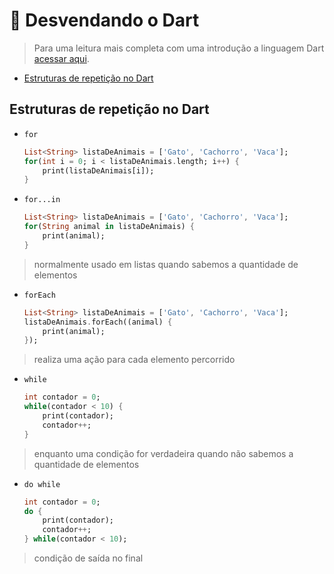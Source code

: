 # 🔵 Desvendando o Dart

> Para uma leitura mais completa com uma introdução a linguagem Dart [acessar aqui](https://www.paulocagol.dev.br/2021/04/00004-introducao-linguagem-dart/#6-operadores-relacionais).

- [Estruturas de repetição no Dart](#estruturas-de-repetição-no-dart)

## Estruturas de repetição no Dart

- `for`

    ```dart
    List<String> listaDeAnimais = ['Gato', 'Cachorro', 'Vaca'];
    for(int i = 0; i < listaDeAnimais.length; i++) {
        print(listaDeAnimais[i]);
    }
    ```

- `for...in`

    ```dart
    List<String> listaDeAnimais = ['Gato', 'Cachorro', 'Vaca'];
    for(String animal in listaDeAnimais) {
        print(animal);
    }
    ```

> normalmente usado em listas
> quando sabemos a quantidade de elementos

- `forEach`

    ```dart
    List<String> listaDeAnimais = ['Gato', 'Cachorro', 'Vaca'];
    listaDeAnimais.forEach((animal) {
        print(animal);
    });
    ```

> realiza uma ação para cada elemento percorrido

- `while`

    ```dart
    int contador = 0;
    while(contador < 10) {
        print(contador);
        contador++;
    }
    ```

> enquanto uma condição for verdadeira
> quando não sabemos a quantidade de elementos

- `do while`

    ```dart
    int contador = 0;
    do {
        print(contador);
        contador++;
    } while(contador < 10);
    ```

> condição de saída no final

